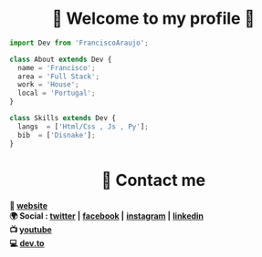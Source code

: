 <h1 align="center">🖤 Welcome to my profile 🖤</h1>

```js
import Dev from 'FranciscoAraujo';

class About extends Dev {
  name = 'Francisco';
  area = 'Full Stack';
  work = 'House';
  local = 'Portugal';
}

class Skills extends Dev {
  langs  = ['Html/Css , Js , Py'];
  bib  = ['Disnake'];
}
```

<h1 align="center">👋 Contact me</h1>

**🏡  [website](#)  <br>**
**🌍 Social : [twitter](https://twitter.com/Francisc0Araujo) |**
**[facebook](https://www.facebook.com/profile.php?id=100028511225457) |**
**[instagram](https://www.instagram.com/francisco.araujo_2/?theme=dark) |**
**[linkedin](https://www.linkedin.com/in/francisco-ara%C3%BAjo-255103241/) <br>**
**📺  [youtube](https://www.youtube.com/channel/UCuhxnE77D801NVH-S-w4K6w)  <br>**
**💻  [dev.to](https://dev.to/franciscoaraujo) <br>**



